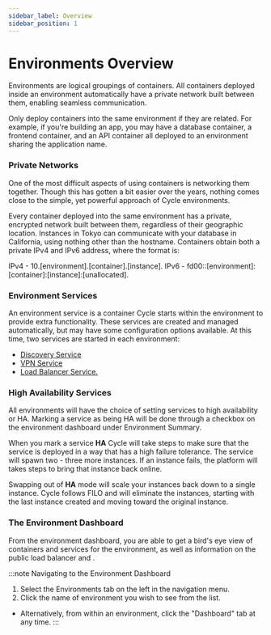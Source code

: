 ```yaml
---
sidebar_label: Overview
sidebar_position: 1
---
```


# Environments Overview
Environments are logical groupings of containers. All containers deployed inside an environment automatically have a private network built between them, enabling seamless communication.

Only deploy containers into the same environment if they are related. For example, if you're building an app, you may have a database container, a frontend container, and an API container all deployed to an environment sharing the application name.

### Private Networks
One of the most difficult aspects of using containers is networking them together. Though this has gotten a bit easier over the years, nothing comes close to the simple, yet powerful approach of Cycle environments.

Every container deployed into the same environment has a private, encrypted network built between them, regardless of their geographic location. Instances in Tokyo can communicate with your database in California, using nothing other than the hostname. Containers obtain both a private IPv4 and IPv6 address, where the format is:

IPv4 - 10.[environment].[container].[instance].
IPv6 - fd00::[environment]:[container]:[instance]:[unallocated].


### Environment Services
An environment service is a container Cycle starts within the environment to provide extra functionality. These services are created and managed automatically, but may have some configuration options available. At this time, two services are started in each environment:

* [Discovery Service](https://docs.cycle.io/docs/environments/services/discovery)
* [VPN Service](https://docs.cycle.io/docs/environments/services/vpn)
* [Load Balancer Service.](https://docs.cycle.io/docs/environments/services/loadbalancer)

### High Availability Services
All environments will have the choice of setting services to high availability or HA. Marking a service as being HA will be done through a checkbox on the environment dashboard under Environment Summary.

When you mark a service **HA** Cycle will take steps to make sure that the service is deployed in a way that has a high failure tolerance. The service will spawn two - three more instances. If an instance fails, the platform will takes steps to bring that instance back online.

Swapping out of **HA** mode will scale your instances back down to a single instance. Cycle follows FILO and will eliminate the instances, starting with the last instance created and moving toward the original instance.

### The Environment Dashboard
From the environment dashboard, you are able to get a bird's eye view of containers and services for the environment, as well as information on the public load balancer and .

:::note Navigating to the Environment Dashboard
1. Select the Environments tab on the left in the navigation menu.
2. Click the name of environment you wish to see from the list.

* Alternatively, from within an environment, click the "Dashboard" tab at any time.
:::